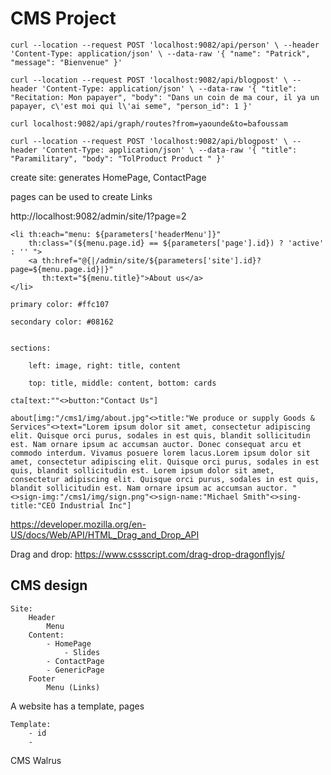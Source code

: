 # CMS Project


`curl --location --request POST 'localhost:9082/api/person' \
--header 'Content-Type: application/json' \
--data-raw '{
"name": "Patrick",
"message": "Bienvenue"
}'`


`curl --location --request POST 'localhost:9082/api/blogpost' \
--header 'Content-Type: application/json' \
--data-raw '{
"title": "Recitation: Mon papayer",
"body": "Dans un coin de ma cour, il ya un papayer, c\'est moi qui l\'ai seme",
"person_id": 1
}'`

`curl localhost:9082/api/graph/routes?from=yaounde&to=bafoussam
`

`curl --location --request POST 'localhost:9082/api/blogpost' \
--header 'Content-Type: application/json' \
--data-raw '{
"title": "Paramilitary",
"body": "TolProduct Product "
}'`


create site: generates HomePage, ContactPage

pages can be used to create Links

http://localhost:9082/admin/site/1?page=2

```
<li th:each="menu: ${parameters['headerMenu']}"
    th:class="(${menu.page.id} == ${parameters['page'].id}) ? 'active' : '' ">
    <a th:href="@{|/admin/site/${parameters['site'].id}?page=${menu.page.id}|}"
       th:text="${menu.title}">About us</a>
</li>
```


    primary color: #ffc107
    
    secondary color: #08162


    sections:
    
        left: image, right: title, content
        
        top: title, middle: content, bottom: cards
    
    cta[text:""<>button:"Contact Us"]
    
    about[img:"/cms1/img/about.jpg"<>title:"We produce or supply Goods & Services"<>text="Lorem ipsum dolor sit amet, consectetur adipiscing elit. Quisque orci purus, sodales in est quis, blandit sollicitudin est. Nam ornare ipsum ac accumsan auctor. Donec consequat arcu et commodo interdum. Vivamus posuere lorem lacus.Lorem ipsum dolor sit amet, consectetur adipiscing elit. Quisque orci purus, sodales in est quis, blandit sollicitudin est. Lorem ipsum dolor sit amet, consectetur adipiscing elit. Quisque orci purus, sodales in est quis, blandit sollicitudin est. Nam ornare ipsum ac accumsan auctor. "<>sign-img:"/cms1/img/sign.png"<>sign-name:"Michael Smith"<>sing-title:"CEO Industrial Inc"]

https://developer.mozilla.org/en-US/docs/Web/API/HTML_Drag_and_Drop_API

Drag and drop: https://www.cssscript.com/drag-drop-dragonflyjs/


## CMS design


    Site:
        Header
            Menu
        Content:
            - HomePage
                - Slides
            - ContactPage
            - GenericPage
        Footer
            Menu (Links)
    
A website has a template, pages

    Template:
        - id
        - 


CMS Walrus
